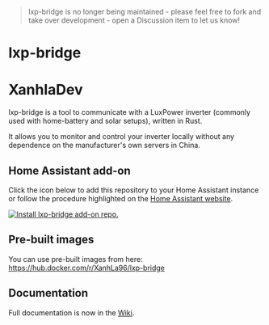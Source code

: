 > lxp-bridge is no longer being maintained - please feel free to fork and take over development - open a Discussion item to let us know!

# lxp-bridge
# XanhlaDev
lxp-bridge is a tool to communicate with a LuxPower inverter (commonly used with home-battery and solar setups), written in Rust.

It allows you to monitor and control your inverter locally without any dependence on the manufacturer's own servers in China.

## Home Assistant add-on
Click the icon below to add this repository to your Home Assistant instance or follow the procedure highlighted on the [Home Assistant website](https://home-assistant.io/hassio/installing_third_party_addons).

[![Install lxp-bridge add-on repo.](https://my.home-assistant.io/badges/supervisor_add_addon_repository.svg)](https://my.home-assistant.io/redirect/supervisor_add_addon_repository/?repository_url=https%3A%2F%2Fgithub.com%2FXanhLa96%2Flxp-bridge)

## Pre-built images
You can use pre-built images from here: https://hub.docker.com/r/XanhLa96/lxp-bridge

## Documentation

Full documentation is now in the [Wiki](https://github.com/XanhLa96/lxp-bridge/wiki).
